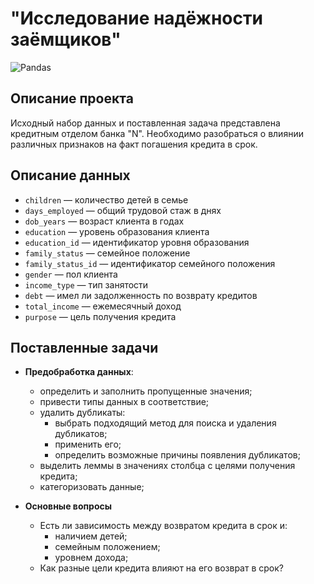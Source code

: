 # "Исследование надёжности заёмщиков"

![Pandas](https://img.shields.io/badge/Pandas-1.2-blue.svg)

## Описание проекта

Исходный набор данных и поставленная задача представлена кредитным отделом банка "N". Необходимо разобраться о влиянии различных признаков на факт погашения кредита в срок.

## Описание данных
- `children` — количество детей в семье
- `days_employed` — общий трудовой стаж в днях
- `dob_years` — возраст клиента в годах
- `education` — уровень образования клиента
- `education_id` — идентификатор уровня образования
- `family_status` — семейное положение
- `family_status_id` — идентификатор семейного положения
- `gender` — пол клиента
- `income_type` — тип занятости
- `debt` — имел ли задолженность по возврату кредитов
- `total_income` — ежемесячный доход
- `purpose` — цель получения кредита

## Поставленные задачи

- **Предобработка данных**:
  - определить и заполнить пропущенные значения;
  - привести типы данных в соответствие;
  - удалить дубликаты:
    - выбрать подходящий метод для поиска и удаления дубликатов;
    - применить его;
    - определить возможные причины появления дубликатов;
  - выделить леммы в значениях столбца с целями получения кредита;
  - категоризовать данные;

- **Основные вопросы**
  - Есть ли зависимость между возвратом кредита в срок и:
    - наличием детей;
    - семейным положением;
    - уровнем дохода;
  - Как разные цели кредита влияют на его возврат в срок?
